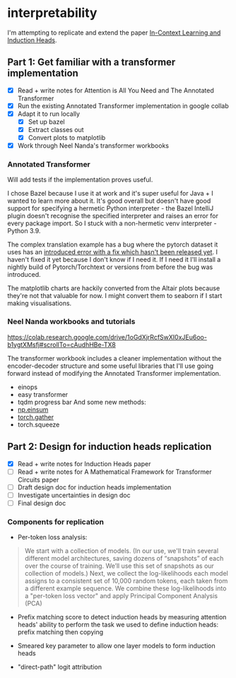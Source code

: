 # interpretability

I'm attempting to replicate and extend the paper [In-Context Learning and Induction Heads](https://transformer-circuits.pub/2022/in-context-learning-and-induction-heads/index.html#:~:text=Induction%20heads%20are%20named%20by,Induction%20heads%20crystallize%20that%20inference.
).

## Part 1: Get familiar with a transformer implementation
- [x] Read + write notes for Attention is All You Need and The Annotated Transformer
- [x] Run the existing Annotated Transformer implementation in google collab
- [x] Adapt it to run locally
  - [x] Set up bazel
  - [x] Extract classes out
  - [x] Convert plots to matplotlib
 - [x] Work through Neel Nanda's transformer workbooks
 
### Annotated Transformer
  
Will add tests if the implementation proves useful. 

I chose Bazel because I use it at work and it's super useful for Java + I wanted to learn more about it. It's good overall but doesn't have good support for specifying a hermetic Python interpreter - the Bazel IntelliJ plugin doesn't recognise the specified interpreter and raises an error for every package import. So I stuck with a non-hermetic venv interpreter - Python 3.9. 

The complex translation example has a bug where the pytorch dataset it uses has an [introduced error with a fix which hasn't been released yet](https://github.com/pytorch/text/issues/2001). I haven't fixed it yet because I don't know if I need it. If I need it I'll install a nightly build of Pytorch/Torchtext or versions from before the bug was introduced.

The matplotlib charts are hackily converted from the Altair plots because they're not that valuable for now. I might convert them to seaborn if I start making visualisations.

### Neel Nanda workbooks and tutorials

https://colab.research.google.com/drive/1oGdXjrRcfSwXI0xJEu6oo-b1ygtXMsfj#scrollTo=cAudhHBe-TX8

The transformer workbook includes a cleaner implementation without the encoder-decoder structure and some useful libraries that I'll use going forward instead of modifying the Annotated Transformer implementation.
- einops
- easy transformer
- tqdm progress bar
And some new methods:
- [np.einsum](https://en.wikipedia.org/wiki/Einstein_notation)
- [torch.gather](https://stackoverflow.com/questions/50999977/what-does-the-gather-function-do-in-pytorch-in-layman-terms)
- torch.squeeze

## Part 2: Design for induction heads replication
- [x] Read + write notes for Induction Heads paper
- [ ] Read + write notes for A Mathematical Framework for Transformer Circuits paper
- [ ] Draft design doc for induction heads implementation
- [ ] Investigate uncertainties in design doc
- [ ] Final design doc

### Components for replication

* Per-token loss analysis:

> We start with a collection of models. (In our use, we'll train several different model architectures, saving dozens of “snapshots” of each over the course of training. We’ll use this set of snapshots as our collection of models.) Next, we collect the log-likelihoods each model assigns to a consistent set of 10,000 random tokens, each taken from a different example sequence. We combine these log-likelihoods into a "per-token loss vector" and apply Principal Component Analysis (PCA)

* Prefix matching score to detect induction heads by measuring attention heads' ability to perform the task we used to define induction heads: prefix matching then copying

* Smeared key parameter to allow one layer models to form induction heads
* "direct-path" logit attribution
